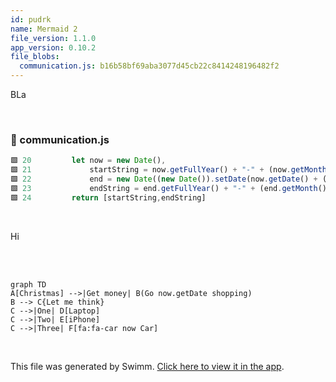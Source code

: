 ```yaml
---
id: pudrk
name: Mermaid 2
file_version: 1.1.0
app_version: 0.10.2
file_blobs:
  communication.js: b16b58bf69aba3077d45cb22c8414248196482f2
---
```


BLa

<br/>


<!-- NOTE-swimm-snippet: the lines below link your snippet to Swimm -->
### 📄 communication.js
```javascript
🟩 20         let now = new Date(),
🟩 21             startString = now.getFullYear() + "-" + (now.getMonth() + 1) + "-" + (now.getDate()),
🟩 22             end = new Date((new Date()).setDate(now.getDate() + (range || 7))),
🟩 23             endString = end.getFullYear() + "-" + (end.getMonth() + 1) + "-" + (end.getDate());
🟩 24         return [startString,endString]
```

<br/>

Hi

<br/>

<br/>

<!--MERMAID {width:100}-->
```mermaid
graph TD
A[Christmas] -->|Get money| B(Go now.getDate shopping)
B --> C{Let me think}
C -->|One| D[Laptop]
C -->|Two| E[iPhone]
C -->|Three| F[fa:fa-car now Car]
```
<!--MCONTENT {content: graph TD<br/>
A\[Christmas\] \-\-\>|Get money| B(Go `now.getDate`<swm-token data-swm-token=":communication.js:21:40:42:`        startString = now.getFullYear() + &quot;-&quot; + (now.getMonth() + 1) + &quot;-&quot; + (now.getDate()),`"/> shopping)<br/>
B \-\-\> C{Let me think}<br/>
C \-\-\>|One| D\[Laptop\]<br/>
C \-\-\>|Two| E\[iPhone\]<br/>
C \-\-\>|Three| F\[fa:fa-car `now`<swm-token data-swm-token=":communication.js:20:3:3:`    let now = new Date(),`"/> Car\]<br/>} --->

<br/>

This file was generated by Swimm. [Click here to view it in the app](http://localhost:5001/repos/ls4DA2fLasmQuEbT4ipw/docs/pudrk).